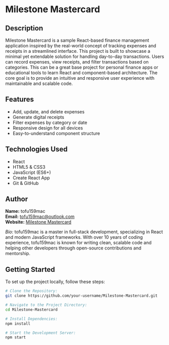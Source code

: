 # Milestone Mastercard

## Description

Milestone Mastercard is a sample React-based finance management application inspired by the real-world concept of tracking expenses and receipts in a streamlined interface. This project is built to showcase a minimal yet extendable solution for handling day-to-day transactions. Users can record expenses, view receipts, and filter transactions based on categories. This can be a great base project for personal finance apps or educational tools to learn React and component-based architecture. The core goal is to provide an intuitive and responsive user experience with maintainable and scalable code.

## Features

- Add, update, and delete expenses
- Generate digital receipts
- Filter expenses by category or date
- Responsive design for all devices
- Easy-to-understand component structure

## Technologies Used

- React
- HTML5 & CSS3
- JavaScript (ES6+)
- Create React App
- Git & GitHub

## Author

**Name:** tofu159mac  
**Email:** [tofu159mac@outlook.com](mailto:tofu159mac@outlook.com)  
**Website:** [Milestone Mastercard](https://www.mymilestoneecard.com)

_Bio:_ tofu159mac is a master in full-stack development, specializing in React and modern JavaScript frameworks. With over 10 years of coding experience, tofu159mac is known for writing clean, scalable code and helping other developers through open-source contributions and mentorship.

## Getting Started

To set up the project locally, follow these steps:

```bash
# Clone the Repository:
git clone https://github.com/your-username/Milestone-Mastercard.git

# Navigate to the Project Directory:
cd Milestone-Mastercard

# Install Dependencies:
npm install

# Start the Development Server:
npm start
